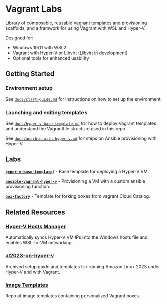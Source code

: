 # Vagrant Labs

Library of composable, reusable Vagrant templates and provisioning scaffolds, and a framwork for using Vagrant with WSL and Hyper-V. 

Designed for:
- Windows 10/11 with WSL2
- Vagrant with Hyper-V or Libvirt (Libvirt in development)
- Optional tools for enhanced usability

## Getting Started

### Environment setup
See [`docs/start-guide.md`](docs/start-guide.md) for instructions on how to set up the environment.

### Launching and editing templates
See [`docs/hyper-v-base-template.md`](docs/hyper-v-base-template.md) for how to deploy Vagrant templates and understand the Vagrantfile structure used in this repo.

See [`docs/ansible-with-hyper-v.md`](docs/ansible-with-hyper-v.md) for steps on Ansible provisioning with Hyper-V.

## Labs

[**`hyper-v-base-template`**}](hyper-v-base-template) - Base template for deploying a Hyper-V VM. 

[**`ansible-vagrant-hyper-v`**](ansible-vagrant-hyper-v) - Provisioning a VM with a custom ansible provisioning function.

[**`box-factory`**](box-factroy) - Template for forking boxes from vagrant Cloud Catalog.

## Related Resources

### [Hyper-V Hosts Manager](https://github.com/hayeseoin/hyper-v-hosts-manager)  
Automatically syncs Hyper-V VM IPs into the Windows hosts file and enables WSL-to-VM networking.

### [al2023-on-hyper-v](https://github.com/hayeseoin/al2023-on-hyper-v)  
Archived setup guide and templates for running Amazon Linux 2023 under Hyper-V and with Vagrant.

### [Image Templates](https://github.com/hayeseoin/homelab-resources-images)
Repo of image templates containing personalized Vagrant boxes.
